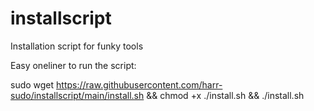 # installscript
Installation script for funky tools



Easy oneliner to run the script:

sudo wget https://raw.githubusercontent.com/harr-sudo/installscript/main/install.sh && chmod +x ./install.sh && ./install.sh

